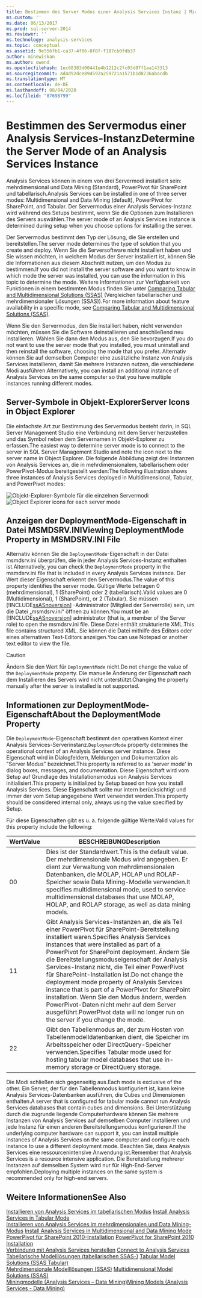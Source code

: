 ```yaml
---
title: Bestimmen des Server Modus einer Analysis Services Instanz | Microsoft-Dokumentation
ms.custom: ''
ms.date: 06/13/2017
ms.prod: sql-server-2014
ms.reviewer: ''
ms.technology: analysis-services
ms.topic: conceptual
ms.assetid: 9e556fb1-ca37-4f06-8f8f-f187cb0fdb37
author: minewiskan
ms.author: owend
ms.openlocfilehash: 1ec68383d00441e4b1212c2fc03d07f1aa143313
ms.sourcegitcommit: ad4d92dce894592a259721a1571b1d8736abacdb
ms.translationtype: MT
ms.contentlocale: de-DE
ms.lasthandoff: 08/04/2020
ms.locfileid: "87698799"
---
```

# <a name="determine-the-server-mode-of-an-analysis-services-instance"></a><span data-ttu-id="80278-102">Bestimmen des Servermodus einer Analysis Services-Instanz</span><span class="sxs-lookup"><span data-stu-id="80278-102">Determine the Server Mode of an Analysis Services Instance</span></span>
  <span data-ttu-id="80278-103">Analysis Services können in einem von drei Servermodi installiert sein: mehrdimensional und Data Mining (Standard), PowerPivot für SharePoint und tabellarisch.</span><span class="sxs-lookup"><span data-stu-id="80278-103">Analysis Services can be installed in one of three server modes: Multidimensional and Data Mining (default), PowerPivot for SharePoint, and Tabular.</span></span> <span data-ttu-id="80278-104">Der Servermodus einer Analysis Services-Instanz wird während des Setups bestimmt, wenn Sie die Optionen zum Installieren des Servers auswählen.</span><span class="sxs-lookup"><span data-stu-id="80278-104">The server mode of an Analysis Services instance is determined during setup when you choose options for installing the server.</span></span>  
  
 <span data-ttu-id="80278-105">Der Servermodus bestimmt den Typ der Lösung, die Sie erstellen und bereitstellen.</span><span class="sxs-lookup"><span data-stu-id="80278-105">The server mode determines the type of solution that you create and deploy.</span></span> <span data-ttu-id="80278-106">Wenn Sie die Serversoftware nicht installiert haben und Sie wissen möchten, in welchem Modus der Server installiert ist, können Sie die Informationen aus diesem Abschnitt nutzen, um den Modus zu bestimmen.</span><span class="sxs-lookup"><span data-stu-id="80278-106">If you did not install the server software and you want to know in which mode the server was installed, you can use the information in this topic to determine the mode.</span></span> <span data-ttu-id="80278-107">Weitere Informationen zur Verfügbarkeit von Funktionen in einem bestimmten Modus finden Sie unter [Comparing Tabular and Multidimensional Solutions &#40;SSAS&#41;](../comparing-tabular-and-multidimensional-solutions-ssas.md) (Vergleichen tabellarischer und mehrdimensionaler Lösungen (SSAS)).</span><span class="sxs-lookup"><span data-stu-id="80278-107">For more information about feature availability in a specific mode, see [Comparing Tabular and Multidimensional Solutions &#40;SSAS&#41;](../comparing-tabular-and-multidimensional-solutions-ssas.md).</span></span>  
  
 <span data-ttu-id="80278-108">Wenn Sie den Servermodus, den Sie installiert haben, nicht verwenden möchten, müssen Sie die Software deinstallieren und anschließend neu installieren. Wählen Sie dann den Modus aus, den Sie bevorzugen.</span><span class="sxs-lookup"><span data-stu-id="80278-108">If you do not want to use the server mode that you installed, you must uninstall and then reinstall the software, choosing the mode that you prefer.</span></span> <span data-ttu-id="80278-109">Alternativ können Sie auf demselben Computer eine zusätzliche Instanz von Analysis Services installieren, damit Sie mehrere Instanzen nutzen, die verschiedene Modi ausführen.</span><span class="sxs-lookup"><span data-stu-id="80278-109">Alternatively, you can install an additional instance of Analysis Services on the same computer so that you have multiple instances running different modes.</span></span>  
  
## <a name="server-icons-in-object-explorer"></a><span data-ttu-id="80278-110">Server-Symbole in Objekt-Explorer</span><span class="sxs-lookup"><span data-stu-id="80278-110">Server Icons in Object Explorer</span></span>  
 <span data-ttu-id="80278-111">Die einfachste Art zur Bestimmung des Servermodus besteht darin, in SQL Server Management Studio eine Verbindung mit dem Server herzustellen und das Symbol neben dem Servernamen in Objekt-Explorer zu erfassen.</span><span class="sxs-lookup"><span data-stu-id="80278-111">The easiest way to determine server mode is to connect to the server in SQL Server Management Studio and note the icon next to the server name in Object Explorer.</span></span> <span data-ttu-id="80278-112">Die folgende Abbildung zeigt drei Instanzen von Analysis Services an, die in mehrdimensionalem, tabellarischem oder PowerPivot-Modus bereitgestellt werden:</span><span class="sxs-lookup"><span data-stu-id="80278-112">The following illustration shows three instances of Analysis Services deployed in Multidimensional, Tabular, and PowerPivot modes:</span></span>  
  
 <span data-ttu-id="80278-113">![Objekt-Explorer-Symbole für die einzelnen Servermodi](../media/ssas-ssms-servermodes.gif "Objekt-Explorer-Symbole für die einzelnen Servermodi")</span><span class="sxs-lookup"><span data-stu-id="80278-113">![Object Explorer icons for each server mode](../media/ssas-ssms-servermodes.gif "Object Explorer icons for each server mode")</span></span>  
  
## <a name="viewing-deploymentmode-property-in-msmdsrvini-file"></a><span data-ttu-id="80278-114">Anzeigen der DeploymentMode-Eigenschaft in Datei MSMDSRV.INI</span><span class="sxs-lookup"><span data-stu-id="80278-114">Viewing DeploymentMode Property in MSMDSRV.INI File</span></span>  
 <span data-ttu-id="80278-115">Alternativ können Sie die `DeploymentMode`-Eigenschaft in der Datei msmdsrv.ini überprüfen, die in jeder Analysis Services-Instanz enthalten ist.</span><span class="sxs-lookup"><span data-stu-id="80278-115">Alternatively, you can check the `DeploymentMode` property in the msmdsrv.ini file that is included in every Analysis Services instance.</span></span> <span data-ttu-id="80278-116">Der Wert dieser Eigenschaft erkennt den Servermodus.</span><span class="sxs-lookup"><span data-stu-id="80278-116">The value of this property identifies the server mode.</span></span> <span data-ttu-id="80278-117">Gültige Werte betragen 0 (mehrdimensional), 1 (SharePoint) oder 2 (tabellarisch).</span><span class="sxs-lookup"><span data-stu-id="80278-117">Valid values are 0 (Multidimensional), 1 (SharePoint), or 2 (Tabular).</span></span> <span data-ttu-id="80278-118">Sie müssen [!INCLUDE[ssASnoversion](../../includes/ssasnoversion-md.md)] -Administrator (Mitglied der Serverrolle) sein, um die Datei „msmdsrv.ini“ öffnen zu können.</span><span class="sxs-lookup"><span data-stu-id="80278-118">You must be an [!INCLUDE[ssASnoversion](../../includes/ssasnoversion-md.md)] administrator (that is, a member of the Server role) to open the msmdsrv.ini file.</span></span> <span data-ttu-id="80278-119">Diese Datei enthält strukturierte XML.</span><span class="sxs-lookup"><span data-stu-id="80278-119">This file contains structured XML.</span></span> <span data-ttu-id="80278-120">Sie können die Datei mithilfe des Editors oder eines alternativen Text-Editors anzeigen.</span><span class="sxs-lookup"><span data-stu-id="80278-120">You can use Notepad or another text editor to view the file.</span></span>  
  
> [!CAUTION]  
>  <span data-ttu-id="80278-121">Ändern Sie den Wert für `DeploymentMode` nicht.</span><span class="sxs-lookup"><span data-stu-id="80278-121">Do not change the value of the `DeploymentMode` property.</span></span> <span data-ttu-id="80278-122">Die manuelle Änderung der Eigenschaft nach dem Installieren des Servers wird nicht unterstützt.</span><span class="sxs-lookup"><span data-stu-id="80278-122">Changing the property manually after the server is installed is not supported.</span></span>  
  
## <a name="about-the-deploymentmode-property"></a><span data-ttu-id="80278-123">Informationen zur DeploymentMode-Eigenschaft</span><span class="sxs-lookup"><span data-stu-id="80278-123">About the DeploymentMode Property</span></span>  
 <span data-ttu-id="80278-124">Die `DeploymentMode`-Eigenschaft bestimmt den operativen Kontext einer Analysis Services-Serverinstanz.</span><span class="sxs-lookup"><span data-stu-id="80278-124">`DeploymentMode` property determines the operational context of an Analysis Services server instance.</span></span> <span data-ttu-id="80278-125">Diese Eigenschaft wird in Dialogfeldern, Meldungen und Dokumentation als "Server Modus" bezeichnet.</span><span class="sxs-lookup"><span data-stu-id="80278-125">This property is referred to as 'server mode' in dialog boxes, messages, and documentation.</span></span> <span data-ttu-id="80278-126">Diese Eigenschaft wird vom Setup auf Grundlage des Installationsmodus von Analysis Services initialisiert.</span><span class="sxs-lookup"><span data-stu-id="80278-126">This property is initialized by Setup based on how you install Analysis Services.</span></span> <span data-ttu-id="80278-127">Diese Eigenschaft sollte nur intern berücksichtigt und immer der vom Setup angegebene Wert verwendet werden.</span><span class="sxs-lookup"><span data-stu-id="80278-127">This property should be considered internal only, always using the value specified by Setup.</span></span>  
  
 <span data-ttu-id="80278-128">Für diese Eigenschaften gibt es u. a. folgende gültige Werte:</span><span class="sxs-lookup"><span data-stu-id="80278-128">Valid values for this property include the following:</span></span>  
  
|<span data-ttu-id="80278-129">Wert</span><span class="sxs-lookup"><span data-stu-id="80278-129">Value</span></span>|<span data-ttu-id="80278-130">BESCHREIBUNG</span><span class="sxs-lookup"><span data-stu-id="80278-130">Description</span></span>|  
|-----------|-----------------|  
|<span data-ttu-id="80278-131">0</span><span class="sxs-lookup"><span data-stu-id="80278-131">0</span></span>|<span data-ttu-id="80278-132">Dies ist der Standardwert.</span><span class="sxs-lookup"><span data-stu-id="80278-132">This is the default value.</span></span> <span data-ttu-id="80278-133">Der mehrdimensionale Modus wird angegeben. Er dient zur Verwaltung von mehrdimensionalen Datenbanken, die MOLAP, HOLAP und ROLAP-Speicher sowie Data Mining-Modelle verwenden.</span><span class="sxs-lookup"><span data-stu-id="80278-133">It specifies multidimensional mode, used to service multidimensional databases that use MOLAP, HOLAP, and ROLAP storage, as well as data mining models.</span></span>|  
|<span data-ttu-id="80278-134">1</span><span class="sxs-lookup"><span data-stu-id="80278-134">1</span></span>|<span data-ttu-id="80278-135">Gibt Analysis Services-Instanzen an, die als Teil einer PowerPivot für SharePoint-Bereitstellung installiert waren.</span><span class="sxs-lookup"><span data-stu-id="80278-135">Specifies Analysis Services instances that were installed as part of a PowerPivot for SharePoint deployment.</span></span> <span data-ttu-id="80278-136">Ändern Sie die Bereitstellungsmoduseigenschaft der Analysis Services-Instanz nicht, die Teil einer PowerPivot für SharePoint-Installation ist.</span><span class="sxs-lookup"><span data-stu-id="80278-136">Do not change the deployment mode property of Analysis Services instance that is part of a PowerPivot for SharePoint installation.</span></span> <span data-ttu-id="80278-137">Wenn Sie den Modus ändern, werden PowerPivot-Daten nicht mehr auf dem Server ausgeführt.</span><span class="sxs-lookup"><span data-stu-id="80278-137">PowerPivot data will no longer run on the server if you change the mode.</span></span>|  
|<span data-ttu-id="80278-138">2</span><span class="sxs-lookup"><span data-stu-id="80278-138">2</span></span>|<span data-ttu-id="80278-139">Gibt den Tabellenmodus an, der zum Hosten von Tabellenmodelldatenbanken dient, die Speicher im Arbeitsspeicher oder DirectQuery-Speicher verwenden.</span><span class="sxs-lookup"><span data-stu-id="80278-139">Specifies Tabular mode used for hosting tabular model databases that use in-memory storage or DirectQuery storage.</span></span>|  
  
 <span data-ttu-id="80278-140">Die Modi schließen sich gegenseitig aus.</span><span class="sxs-lookup"><span data-stu-id="80278-140">Each mode is exclusive of the other.</span></span> <span data-ttu-id="80278-141">Ein Server, der für den Tabellenmodus konfiguriert ist, kann keine Analysis Services-Datenbanken ausführen, die Cubes und Dimensionen enthalten.</span><span class="sxs-lookup"><span data-stu-id="80278-141">A server that is configured for tabular mode cannot run Analysis Services databases that contain cubes and dimensions.</span></span> <span data-ttu-id="80278-142">Bei Unterstützung durch die zugrunde liegende Computerhardware können Sie mehrere Instanzen von Analysis Services auf demselben Computer installieren und jede Instanz für einen anderen Bereitstellungsmodus konfigurieren.</span><span class="sxs-lookup"><span data-stu-id="80278-142">If the underlying computer hardware can support it, you can install multiple instances of Analysis Services on the same computer and configure each instance to use a different deployment mode.</span></span> <span data-ttu-id="80278-143">Beachten Sie, dass Analysis Services eine ressourcenintensive Anwendung ist.</span><span class="sxs-lookup"><span data-stu-id="80278-143">Remember that Analysis Services is a resource intensive application.</span></span> <span data-ttu-id="80278-144">Die Bereitstellung mehrerer Instanzen auf demselben System wird nur für High-End-Server empfohlen.</span><span class="sxs-lookup"><span data-stu-id="80278-144">Deploying multiple instances on the same system is recommended only for high-end servers.</span></span>  
  
## <a name="see-also"></a><span data-ttu-id="80278-145">Weitere Informationen</span><span class="sxs-lookup"><span data-stu-id="80278-145">See Also</span></span>  
 <span data-ttu-id="80278-146">[Installieren von Analysis Services im tabellarischen Modus](install-windows/install-analysis-services.md) </span><span class="sxs-lookup"><span data-stu-id="80278-146">[Install Analysis Services in Tabular Mode](install-windows/install-analysis-services.md) </span></span>  
 <span data-ttu-id="80278-147">[Installieren von Analysis Services im mehrdimensionalen und Data Mining-Modus](../../sql-server/install/install-analysis-services-in-multidimensional-and-data-mining-mode.md) </span><span class="sxs-lookup"><span data-stu-id="80278-147">[Install Analysis Services in Multidimensional and Data Mining Mode](../../sql-server/install/install-analysis-services-in-multidimensional-and-data-mining-mode.md) </span></span>  
 <span data-ttu-id="80278-148">[PowerPivot für SharePoint 2010-Installation](../../sql-server/install/powerpivot-for-sharepoint-2010-installation.md) </span><span class="sxs-lookup"><span data-stu-id="80278-148">[PowerPivot for SharePoint 2010 Installation](../../sql-server/install/powerpivot-for-sharepoint-2010-installation.md) </span></span>  
 <span data-ttu-id="80278-149">[Verbindung mit Analysis Services herstellen](connect-to-analysis-services.md) </span><span class="sxs-lookup"><span data-stu-id="80278-149">[Connect to Analysis Services](connect-to-analysis-services.md) </span></span>  
 <span data-ttu-id="80278-150">[Tabellarische Modelllösungen &#40;tabellarischen SSAS-&#41;](../tabular-model-solutions-ssas-tabular.md) </span><span class="sxs-lookup"><span data-stu-id="80278-150">[Tabular Model Solutions &#40;SSAS Tabular&#41;](../tabular-model-solutions-ssas-tabular.md) </span></span>  
 <span data-ttu-id="80278-151">[Mehrdimensionale Modelllösungen &#40;SSAS&#41;](../multidimensional-models/multidimensional-model-solutions-ssas.md) </span><span class="sxs-lookup"><span data-stu-id="80278-151">[Multidimensional Model Solutions &#40;SSAS&#41;](../multidimensional-models/multidimensional-model-solutions-ssas.md) </span></span>  
 [<span data-ttu-id="80278-152">Miningmodelle &#40;Analysis Services – Data Mining&#41;</span><span class="sxs-lookup"><span data-stu-id="80278-152">Mining Models &#40;Analysis Services - Data Mining&#41;</span></span>](../data-mining/mining-models-analysis-services-data-mining.md)  
  
  
